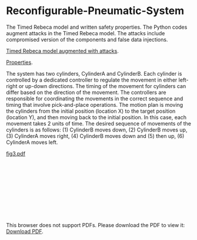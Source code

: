 # Reconfigurable-Pneumatic-System

The Timed Rebeca model and written safety properties.
The Python codes augment attacks in the Timed Rebeca model. The attacks include compromised version of the components and false data injections.


<body>
    <p><a href="https://github.com/fereidoun-moradi/Reconfigurable-Pneumatic-System/blob/main/RPS_V2024_attackmodel.rebeca">Timed Rebeca model augmented with attacks</a>.</p>
    <p><a href="https://github.com/fereidoun-moradi/Reconfigurable-Pneumatic-System/blob/main/RPS_V2024_attackmodel.property">Properties</a>.</p>   
</body>




The system has two cylinders, CylinderA and CylinderB. Each cylinder is controlled by a dedicated controller to regulate the movement in either left-right or up-down directions. The timing of the movement for cylinders can differ based on the direction of the
movement. The controllers are responsible for coordinating the movements in the correct sequence and timing that involve pick-and-place operations.
The motion plan is moving the cylinders from the initial position (location X) to the target position (location Y), and then moving back to the initial position. In this case, each movement takes 2 units of time. The desired sequence of movements of the cylinders is as follows: (1) CylinderB moves
down, (2) CylinderB moves up, (3) CylinderA moves right, (4) CylinderB moves down and (5) then up, (6) CylinderA moves left.

[fig3.pdf](https://github.com/fereidoun-moradi/Reconfigurable-Pneumatic-System/files/11395744/fig3.pdf)

<object data="https://github.com/fereidoun-moradi/Reconfigurable-Pneumatic-System/files/11395744/fig3.pdf" type="application/pdf" width="700px" height="700px">
    <embed src="https://github.com/fereidoun-moradi/Reconfigurable-Pneumatic-System/files/11395744/fig3.pdf">
        <p>This browser does not support PDFs. Please download the PDF to view it: <a href="https://github.com/fereidoun-moradi/Reconfigurable-Pneumatic-System/files/11395744/fig3.pdf">Download PDF</a>.</p>
    </embed>
</object>


